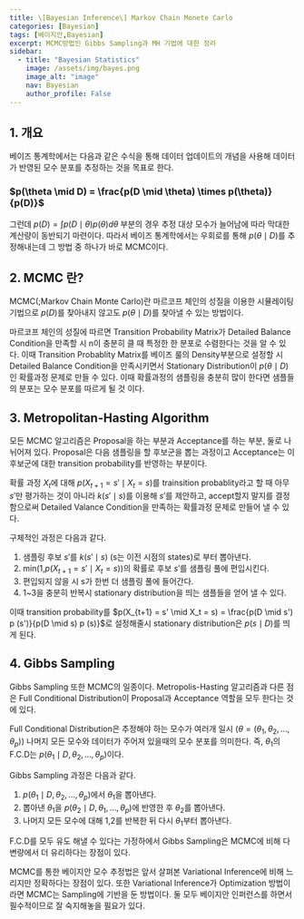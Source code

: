 ```yaml
---
title: \[Bayesian Inference\] Markov Chain Monete Carlo
categories: [Bayesian]
tags: [베이지안,Bayesian]
excerpt: MCMC방법인 Gibbs Sampling과 MH 기법에 대한 정리
sidebar:
  - title: "Bayesian Statistics"
    image: /assets/img/bayes.png
    image_alt: "image"
    nav: Bayesian
    author_profile: False
---
```


## 1. 개요

베이즈 통계학에서는 다음과 같은 수식을 통해 데이터 업데이트의 개념을 사용해 데이터가 반영된 모수 분포를 추정하는 것을 목표로 한다.

### $p(\theta \mid D) = \frac{p(D \mid \theta) \times p(\theta)}{p(D)}$

그런데 $p(D) = \int p(D \mid \theta) p(\theta) d \theta$ 부분의 경우 추정 대상 모수가 늘어남에 따라 막대한 계산량이 동반되기 마련이다. 따라서 베이즈 통계학에서는 우회로를 통해 $p(\theta \mid D)$를 추정해내는데 그 방법 중 하나가 바로 MCMC이다. 

## 2. MCMC 란?

MCMC(;Markov Chain Monte Carlo)란 마르코프 체인의 성질을 이용한 시뮬레이팅 기법으로 $p(D)$를 찾아내지 않고도 $p(\theta \mid D)$를 찾아낼 수 있는 방법이다.  

마르코프 체인의 성질에 따르면 Transition Probability Matrix가 Detailed Balance Condition을 만족할 시 n이 충분히 클 때 특정한 한 분포로 수렴한다는 것을 알 수 있다. 이때 Transition Probablity Matrix를 베이즈 룰의 Density부분으로 설정할 시 Detailed Balance Condition을 만족시키면서 Stationary Distribution이 $p(\theta \mid D)$인 확률과정 문제로 만들 수 있다. 이때 확률과정의 샘플링을 충분히 많이 한다면 샘플들의 분포는 모수 분포를 따르게 될 것 이다.

## 3. Metropolitan-Hasting Algorithm

 모든 MCMC 알고리즘은 Proposal을 하는 부분과 Acceptance를 하는 부분, 둘로 나뉘어져 있다. Proposal은 다음 샘플링을 할 후보군을 뽑는 과정이고 Acceptance는 이 후보군에 대한 transition probability를 반영하는 부분이다.  

확률 과정 $X_t$에 대해 $p(X_{t+1} =  s' \mid X_t = s)$를 trainsition probablity라고 할 때 아무 $s'$만 평가하는 것이 아니라 $k(s' \mid s)$를 이용해 $s'$를 제안하고, accept할지 말지를 결정함으로써 Detailed Valance Condition을 만족하는 확률과정 문제로 만들어 낼 수 있다. 

구체적인 과정은 다음과 같다.  

1. 샘플링 후보 $s'$를 $k(s' \mid s)$ (s는 이전 시점의 states)로 부터 뽑아낸다.  
2. min(1,$p(X_{t+1} =  s' \mid X_t = s)$)의 확률로 후보 $s'$를 샘플링 풀에 편입시킨다. 
3. 편입되지 않을 시 s가 한번 더 샘플링 풀에 들어간다. 
4. 1~3을 충분히 반복시 stationary distribution을 띄는 샘플들을 얻어 낼 수 있다.  

이때 transition probability를 $p(X_{t+1} =  s' \mid X_t = s) = \frac{p(D \mid s') p (s')}{p(D \mid s) p (s)}$로 설정해줄시 stationary distribution은 $p(s \mid D)$를 띄게 된다.  



## 4. Gibbs Sampling

Gibbs Sampling 또한 MCMC의 일종이다. Metropolis-Hasting 알고리즘과 다른 점은 Full Conditional Distribution이 Proposal과 Acceptance 역할을 모두 한다는 것에 있다.  

Full Conditional Distribution은 추정해야 하는 모수가 여러개 일시 ($\theta = (\theta_1,\theta_2,...,\theta_p)$) 나머지 모든 모수와 데이터가 주어져 있을때의 모수 분포를 의미한다. 즉, $\theta_1$의 F.C.D는 $p(\theta_1 \mid D , \theta_2, ...,\theta_p)$이다.  

Gibbs Sampling 과정은 다음과 같다. 

1. $p(\theta_1 \mid D , \theta_2, ...,\theta_p)$에서 $\theta_1$을 뽑아낸다. 
2. 뽑아낸 $\theta_1$을 $p( \theta_2 \mid D , \theta_1,...,\theta_p)$에 반영한 후 $\theta_2$를 뽑아낸다. 
3. 나머지 모든 모수에 대해 1,2를 반복한 뒤 다시 $\theta_1$부터 뽑아낸다. 

F.C.D를 모두 유도 해낼 수 있다는 가정하에서 Gibbs Sampling은 MCMC에 비해 다변량에서 더 유리하다는 장점이 있다.  





MCMC를 통한 베이지안 모수 추정법은 앞서 살펴본 Variational Inference에 비해 느리지만 정확하다는 장점이 있다. 또한 Variational Inference가 Optimization 방법이라면 MCMC는 Sampling에 기반을 둔 방법이다. 둘 모두 베이지안 인퍼런스를 하면서 필수적이므로 잘 숙지해놓을 필요가 있다. 
